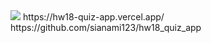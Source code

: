 <img src="https://github.com/user-attachments/assets/3ef8edc6-a26d-48b5-ae42-1f820f7badb5" />
https://hw18-quiz-app.vercel.app/
<br/>
https://github.com/sianami123/hw18_quiz_app
